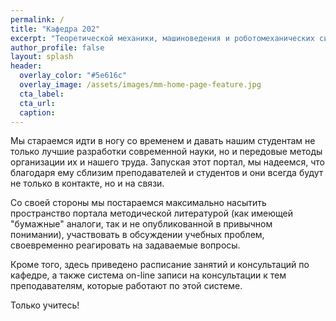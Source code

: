 ```yaml
---
permalink: /
title: "Кафедра 202"
excerpt: "Теоретической механики, машиноведения и роботомеханических систем"
author_profile: false
layout: splash
header:
  overlay_color: "#5e616c"
  overlay_image: /assets/images/mm-home-page-feature.jpg
  cta_label:
  cta_url:
  caption:
---
```

Мы стараемся идти в ногу со временем и давать нашим студентам не только лучшие разработки современной науки, но и передовые методы организации их и нашего труда. Запуская этот портал, мы надеемся, что благодаря ему сблизим преподавателей и студентов и они всегда будут не только в контакте, но и на связи.

Со своей стороны мы постараемся максимально насытить пространство портала методической литературой (как имеющей "бумажные" аналоги, так и не опубликованной в привычном понимании), участвовать в обсуждении учебных проблем, своевременно реагировать на задаваемые вопросы.

Кроме того, здесь приведено расписание занятий и консультаций по кафедре, а также система on-line записи на консультации к тем преподавателям, которые работают по этой системе.

Только учитесь!
